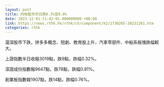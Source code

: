 ```yaml
---
layout: post
title: 內地股市半日跌0.3%至0.8%
date: 2023-12-01 11:42:01.000000000 +08:00
link: https://news.rthk.hk/rthk/ch/component/k2/1730265-20231201.htm
categories: rthk
---
```


滬深股市下跌，拼多多概念、短劇、教育股上升，汽車零部件、中船系板塊跌幅較大。

上證指數半日收報3019點，跌9點，跌幅0.32%。

深證成份指數報9647點，跌78點，跌幅0.81%。

創業板指數報1907點，跌14點，跌幅0.76%。
